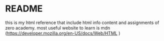 # README
this is my html reference that include html info content and assignments of zero academy.
most useful website to learn is mdn (https://developer.mozilla.org/en-US/docs/Web/HTML )
